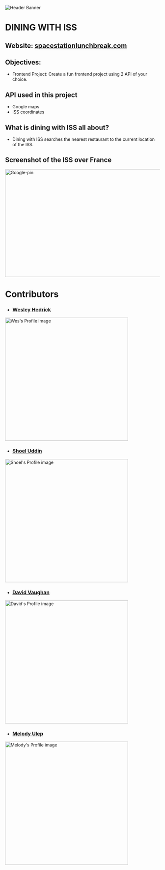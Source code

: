 
![Header Banner](https://github.com/wesleyhedrick/Dining-With-The-ISS/blob/master/Images/readme.jpg)

# DINING WITH ISS

## Website: [spacestationlunchbreak.com](http://spacestationlunchbreak.com/)


## Objectives:

-   Frontend Project: Create a fun frontend project using 2 API of your choice.

## API used in this project

-   Google maps
-   ISS coordinates

## What is dining with ISS all about?

-   Dining with ISS searches the nearest restaurant to the current location of the ISS.

## Screenshot of the ISS over France

<img src="https://github.com/mculep/Dining-With-The-ISS/blob/master/Images/google-pin.png" width="800" height="350" alt="Google-pin" />

# Contributors

- ### <a href="https://github.com/wesleyhedrick">Wesley Hedrick</a>
<img src="https://github.com/wesleyhedrick/Dining-With-The-ISS/blob/master/Images/wesHImg.jpeg" width="400" alt="Wes's Profile image">


- ### <a href="https://github.com/shoel-uddin">Shoel Uddin</a> 
<img src="https://github.com/wesleyhedrick/Dining-With-The-ISS/blob/master/Images/shoelUImg.jpeg" width="400" alt="Shoel's Profile image">


- ### <a href="https://github.com/davidvaughan86">David Vaughan</a> 
<img src="https://github.com/wesleyhedrick/Dining-With-The-ISS/blob/master/Images/davidVImg.jpeg" width="400" alt="David's Profile image">


- ### <a href="https://github.com/mculep">Melody Ulep</a> 
 <img src="https://github.com/wesleyhedrick/Dining-With-The-ISS/blob/master/Images/melodyUImg.jpeg" width="400" alt="Melody's Profile image">
